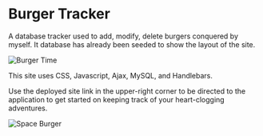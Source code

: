 # Burger Tracker

A database tracker used to add, modify, delete burgers conquered by myself.  It database has already been seeded to show the layout of the site.

![Burger Time](https://jonmeidell.github.io/assets/images/burgertime.gif)

This site uses CSS, Javascript, Ajax, MySQL, and Handlebars.

Use the deployed site link in the upper-right corner to be directed to the application to get started on keeping track of your heart-clogging adventures.

![Space Burger](https://jonmeidell.github.io/assets/images/burger-space.gif)
